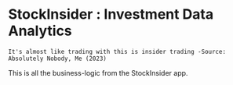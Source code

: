 # StockInsider : Investment Data Analytics
`It's almost like trading with this is insider trading -Source: Absolutely Nobody, Me (2023)`

This is all the business-logic from the StockInsider app. 
